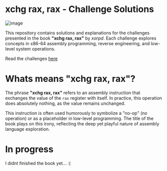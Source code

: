 # xchg rax, rax - Challenge Solutions
![image](https://github.com/user-attachments/assets/b6f2f0d4-ef30-4155-8cdd-ed78ab7aaf15)

This repository contains solutions and explanations for the challenges presented in the book **"xchg rax, rax"** by *xorpd*. Each challenge explores concepts in x86-64 assembly programming, reverse engineering, and low-level system operations.

Read the challenges [here](https://www.xorpd.net/pages/xchg_rax/snip_00.html)

# Whats means "xchg rax, rax"?
The phrase **"xchg rax, rax"** refers to an assembly instruction that exchanges the value of the `rax` register with itself. In practice, this operation does absolutely nothing, as the value remains unchanged. 

This instruction is often used humorously to symbolize a "no-op" (no operation) or as a placeholder in low-level programming. The title of the book plays on this irony, reflecting the deep yet playful nature of assembly language exploration.

# In progress
I didnt finished the book yet... :(
